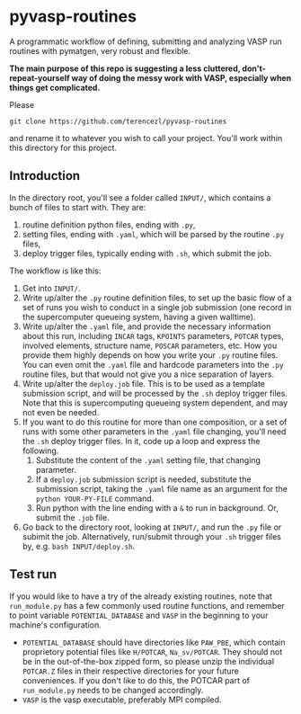 pyvasp-routines
===========================

A programmatic workflow of defining, submitting and analyzing VASP run routines with pymatgen, very robust and flexible.

**The main purpose of this repo is suggesting a less cluttered, don't-repeat-yourself way of doing the messy work with VASP, especially when things get complicated.**

Please

    git clone https://github.com/terencezl/pyvasp-routines

and rename it to whatever you wish to call your project. You'll work within this directory for this project.

Introduction
------------

In the directory root, you'll see a folder called `INPUT/`, which contains a bunch of files to start with. They are:

1. routine definition python files, ending with `.py`,
2. setting files, ending with `.yaml`, which will be parsed by the routine `.py` files,
3. deploy trigger files, typically ending with `.sh`, which submit the job.

The workflow is like this:

1. Get into `INPUT/`.
2. Write up/alter the `.py` routine definition files, to set up the basic flow of a set of runs you wish to conduct in a single job submission (one record in the supercomputer queueing system, having a given walltime).
3. Write up/alter the `.yaml` file, and provide the necessary information about this run, including `INCAR` tags, `KPOINTS` parameters, `POTCAR` types, involved elements, structure name, `POSCAR` parameters, etc. How you provide them highly depends on how you write your `.py` routine files. You can even omit the `.yaml` file and hardcode parameters into the `.py` routine files, but that would not give you a nice separation of layers.
4. Write up/alter the `deploy.job` file. This is to be used as a template submission script, and will be processed by the `.sh` deploy trigger files. Note that this is supercomputing queueing system dependent, and may not even be needed.
5. If you want to do this routine for more than one composition, or a set of runs with some other parameters in the `.yaml` file changing, you'll need the `.sh` deploy trigger files. In it, code up a loop and express the following.
	1. Substitute the content of the `.yaml` setting file, that changing parameter.
	2. If a `deploy.job` submission script is needed, substitute the submission script, taking the `.yaml` file name as an argument for the `python YOUR-PY-FILE` command.
	3. Run python with the line ending with a `&` to run in background. Or, submit the `.job` file.
6. Go back to the directory root, looking at `INPUT/`, and run the `.py` file or subimit the job. Alternatively, run/submit through your `.sh` trigger files by, e.g. `bash INPUT/deploy.sh`.

Test run
--------

If you would like to have a try of the already existing routines, note that `run_module.py` has a few commonly used routine functions, and remember to point variable `POTENTIAL_DATABASE` and `VASP` in the beginning to your machine's configuration.

* `POTENTIAL_DATABASE` should have directories like `PAW_PBE`, which contain proprietory potential files like `H/POTCAR`, `Na_sv/POTCAR`. They should not be in the out-of-the-box zipped form, so please unzip the individual `POTCAR.Z` files in their respective directories for your future conveniences. If you don't like to do this, the POTCAR part of `run_module.py` needs to be changed accordingly.
* `VASP` is the vasp executable, preferably MPI compiled.
